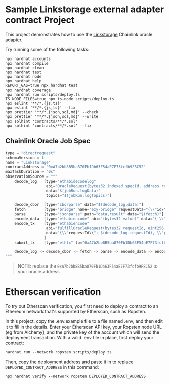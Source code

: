 # Sample Linkstorage external adapter contract Project

This project demonstrates how to use the [Linkstorage](https://github.com/linkstorage/linkstorage-adapters-js) Chainlink oracle adapter.

Try running some of the following tasks:

```shell
npx hardhat accounts
npx hardhat compile
npx hardhat clean
npx hardhat test
npx hardhat node
npx hardhat help
REPORT_GAS=true npx hardhat test
npx hardhat coverage
npx hardhat run scripts/deploy.ts
TS_NODE_FILES=true npx ts-node scripts/deploy.ts
npx eslint '**/*.{js,ts}'
npx eslint '**/*.{js,ts}' --fix
npx prettier '**/*.{json,sol,md}' --check
npx prettier '**/*.{json,sol,md}' --write
npx solhint 'contracts/**/*.sol'
npx solhint 'contracts/**/*.sol' --fix
```

## Chainlink Oracle Job Spec

``` javascript
type = "directrequest"
schemaVersion = 1
name = "Linkstorage"
contractAddress = "0xA7b2bb8B5ba870Fb1Db63F54aE7F73fcfb9F8C52"
maxTaskDuration = "0s"
observationSource = """
    decode_log   [type="ethabidecodelog"
                  abi="OracleRequest(bytes32 indexed specId, address requester, bytes32 requestId, uint256 payment, address callbackAddr, bytes4 callbackFunctionId, uint256 cancelExpiration, uint256 dataVersion, bytes data)"
                  data="$(jobRun.logData)"
                  topics="$(jobRun.logTopics)"]

    decode_cbor  [type="cborparse" data="$(decode_log.data)"]
    fetch        [type="bridge" name="ezy-bridge" requestData="{\\"id\\": $(jobSpec.externalJobID), \\"data\\": {\\"data\\": $(decode_cbor)}}"]
    parse        [type="jsonparse" path="data,result" data="$(fetch)"]
    encode_data  [type="ethabiencode" abi="(bytes32 value)" data="{ \\"value\\": $(parse) }"]
    encode_tx    [type="ethabiencode"
                  abi="fulfillOracleRequest(bytes32 requestId, uint256 payment, address callbackAddress, bytes4 callbackFunctionId, uint256 expiration, bytes32 data)"
                  data="{\\"requestId\\": $(decode_log.requestId), \\"payment\\": $(decode_log.payment), \\"callbackAddress\\": $(decode_log.callbackAddr), \\"callbackFunctionId\\": $(decode_log.callbackFunctionId), \\"expiration\\": $(decode_log.cancelExpiration), \\"data\\": $(encode_data)}"
                 ]
    submit_tx    [type="ethtx" to="0xA7b2bb8B5ba870Fb1Db63F54aE7F73fcfb9F8C52" data="$(encode_tx)"]

    decode_log -> decode_cbor -> fetch -> parse -> encode_data -> encode_tx -> submit_tx
"""
```

> NOTE: replace the `0xA7b2bb8B5ba870Fb1Db63F54aE7F73fcfb9F8C52` to your oracle address

# Etherscan verification

To try out Etherscan verification, you first need to deploy a contract to an Ethereum network that's supported by Etherscan, such as Ropsten.

In this project, copy the .env.example file to a file named .env, and then edit it to fill in the details. Enter your Etherscan API key, your Ropsten node URL (eg from Alchemy), and the private key of the account which will send the deployment transaction. With a valid .env file in place, first deploy your contract:

```shell
hardhat run --network ropsten scripts/deploy.ts
```

Then, copy the deployment address and paste it in to replace `DEPLOYED_CONTRACT_ADDRESS` in this command:

```shell
npx hardhat verify --network ropsten DEPLOYED_CONTRACT_ADDRESS
```
